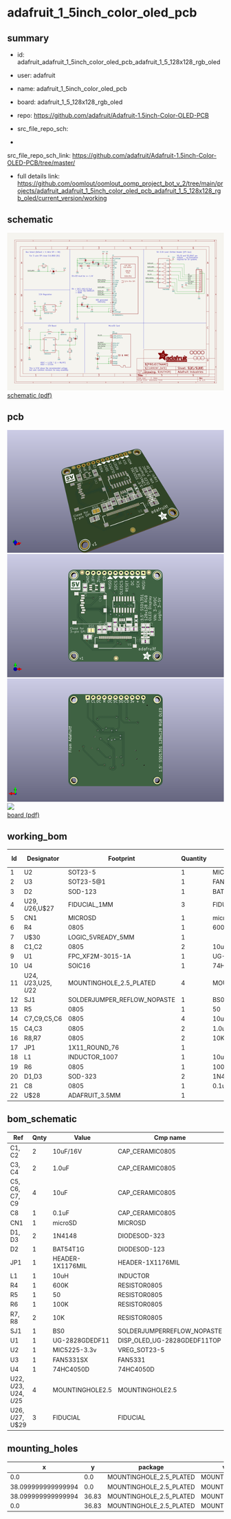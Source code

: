 # adafruit_1_5inch_color_oled_pcb
 
## summary 
* id: adafruit_adafruit_1_5inch_color_oled_pcb_adafruit_1_5_128x128_rgb_oled
* user: adafruit
* name: adafruit_1_5inch_color_oled_pcb
* board: adafruit_1_5_128x128_rgb_oled
* repo: https://github.com/adafruit/Adafruit-1.5inch-Color-OLED-PCB



* src_file_repo_sch: 
*
 src_file_repo_sch_link: https://github.com/adafruit/Adafruit-1.5inch-Color-OLED-PCB/tree/master/
* full details link: https://github.com/oomlout/oomlout_oomp_project_bot_v_2/tree/main/projects/adafruit_adafruit_1_5inch_color_oled_pcb_adafruit_1_5_128x128_rgb_oled/current_version/working  

## schematic  
![](working_schematic_600.png)  
[schematic (pdf)](working_schematic.pdf)  

## pcb  
![](working_3d_600.png) 
![](working_3d_front_600.png)  
![](working_3d_back_600.png)  
![](working_600.png)  
[board (pdf)](working.pdf)  

## working_bom
| Id | Designator | Footprint | Quantity | Designation | Supplier and ref |  | None | 
| --- | --- | --- | --- | --- | --- | --- | --- | 
| 1 | U2 | SOT23-5 | 1 | MIC5225-3.3v |  |  | [''] | 
| 2 | U3 | SOT23-5@1 | 1 | FAN5331SX |  |  | [''] | 
| 3 | D2 | SOD-123 | 1 | BAT54T1G |  |  | [''] | 
| 4 | U$29,U$26,U$27 | FIDUCIAL_1MM | 3 | FIDUCIAL |  |  | [''] | 
| 5 | CN1 | MICROSD | 1 | microSD |  |  | [''] | 
| 6 | R4 | 0805 | 1 | 600K |  |  | [''] | 
| 7 | U$30 | LOGIC_5VREADY_5MM | 1 |  |  |  | [''] | 
| 8 | C1,C2 | 0805 | 2 | 10uF/16V |  |  | [''] | 
| 9 | U1 | FPC_XF2M-3015-1A | 1 | UG-2828GDEDF11 |  |  | [''] | 
| 10 | U4 | SOIC16 | 1 | 74HC4050D |  |  | [''] | 
| 11 | U$24,U$23,U$25,U$22 | MOUNTINGHOLE_2.5_PLATED | 4 | MOUNTINGHOLE2.5 |  |  | [''] | 
| 12 | SJ1 | SOLDERJUMPER_REFLOW_NOPASTE | 1 | BS0 |  |  | [''] | 
| 13 | R5 | 0805 | 1 | 50 |  |  | [''] | 
| 14 | C7,C9,C5,C6 | 0805 | 4 | 10uF |  |  | [''] | 
| 15 | C4,C3 | 0805 | 2 | 1.0uF |  |  | [''] | 
| 16 | R8,R7 | 0805 | 2 | 10K |  |  | [''] | 
| 17 | JP1 | 1X11_ROUND_76 | 1 |  |  |  | [''] | 
| 18 | L1 | INDUCTOR_1007 | 1 | 10uH |  |  | [''] | 
| 19 | R6 | 0805 | 1 | 100K |  |  | [''] | 
| 20 | D1,D3 | SOD-323 | 2 | 1N4148 |  |  | [''] | 
| 21 | C8 | 0805 | 1 | 0.1uF |  |  | [''] | 
| 22 | U$28 | ADAFRUIT_3.5MM | 1 |  |  |  | [''] | 


## bom_schematic
| Ref | Qnty | Value | Cmp name | Footprint | Description | Vendor | DNP | 
| --- | --- | --- | --- | --- | --- | --- | --- | 
| C1, C2 | 2 | 10uF/16V | CAP_CERAMIC0805 | working:0805 |  |  |  | 
| C3, C4 | 2 | 1.0uF | CAP_CERAMIC0805 | working:0805 |  |  |  | 
| C5, C6, C7, C9 | 4 | 10uF | CAP_CERAMIC0805 | working:0805 |  |  |  | 
| C8 | 1 | 0.1uF | CAP_CERAMIC0805 | working:0805 |  |  |  | 
| CN1 | 1 | microSD | MICROSD | working:MICROSD |  |  |  | 
| D1, D3 | 2 | 1N4148 | DIODESOD-323 | working:SOD-323 |  |  |  | 
| D2 | 1 | BAT54T1G | DIODESOD-123 | working:SOD-123 |  |  |  | 
| JP1 | 1 | HEADER-1X1176MIL | HEADER-1X1176MIL | working:1X11_ROUND_76 |  |  |  | 
| L1 | 1 | 10uH | INDUCTOR | working:INDUCTOR_1007 |  |  |  | 
| R4 | 1 | 600K | RESISTOR0805 | working:0805 |  |  |  | 
| R5 | 1 | 50 | RESISTOR0805 | working:0805 |  |  |  | 
| R6 | 1 | 100K | RESISTOR0805 | working:0805 |  |  |  | 
| R7, R8 | 2 | 10K | RESISTOR0805 | working:0805 |  |  |  | 
| SJ1 | 1 | BS0 | SOLDERJUMPERREFLOW_NOPASTE | working:SOLDERJUMPER_REFLOW_NOPASTE |  |  |  | 
| U1 | 1 | UG-2828GDEDF11 | DISP_OLED_UG-2828GDEDF11TOP | working:FPC_XF2M-3015-1A |  |  |  | 
| U2 | 1 | MIC5225-3.3v | VREG_SOT23-5 | working:SOT23-5 |  |  |  | 
| U3 | 1 | FAN5331SX | FAN5331 | working:SOT23-5@1 |  |  |  | 
| U4 | 1 | 74HC4050D | 74HC4050D | working:SOIC16 |  |  |  | 
| U$22, U$23, U$24, U$25 | 4 | MOUNTINGHOLE2.5 | MOUNTINGHOLE2.5 | working:MOUNTINGHOLE_2.5_PLATED |  |  |  | 
| U$26, U$27, U$29 | 3 | FIDUCIAL | FIDUCIAL | working:FIDUCIAL_1MM |  |  |  | 


## mounting_holes
| x | y | package | value | ref | size | 
| --- | --- | --- | --- | --- | --- | 
| 0.0 | 0.0 | MOUNTINGHOLE_2.5_PLATED | MOUNTINGHOLE2.5 | U$22 | m3 | 
| 38.099999999999994 | 0.0 | MOUNTINGHOLE_2.5_PLATED | MOUNTINGHOLE2.5 | U$23 | m3 | 
| 38.099999999999994 | 36.83 | MOUNTINGHOLE_2.5_PLATED | MOUNTINGHOLE2.5 | U$24 | m3 | 
| 0.0 | 36.83 | MOUNTINGHOLE_2.5_PLATED | MOUNTINGHOLE2.5 | U$25 | m3 | 



